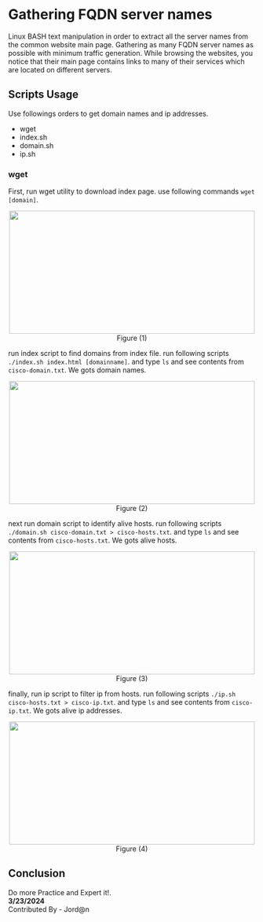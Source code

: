 # Gathering FQDN server names
Linux BASH text manipulation in order to extract all the server names from the common website main page.
Gathering as many FQDN server names as possible with minimum traffic generation. While browsing the websites, you notice that their main page contains links to many of their services which are located on different servers.

## Scripts Usage
Use followings orders to get domain names and ip addresses.
- wget
- index.sh
- domain.sh
- ip.sh

### wget

First, run wget utility to download index page. use following commands ``` wget [domain] ```.
<p align="center"><img src="https://github.com/AungZayMyo/Tools/assets/154745254/5f8e16e7-d73f-45a3-98d5-73a822f59712" width="500px" height="250px"><br>Figure (1)</p>

run index script to find domains from index file. run following scripts ```./index.sh index.html [domainname]```. and type ``` ls ``` and see contents from ``` cisco-domain.txt ```. We gots domain names.
<p align="center"><img src="https://github.com/AungZayMyo/Tools/assets/154745254/235ee15d-e60e-416f-b908-b617f4bcf2de" width="500px" height="250px"><br>Figure (2)</p>

next run domain script to identify alive hosts. run following scripts ``` ./domain.sh cisco-domain.txt > cisco-hosts.txt ```. and type ``` ls ``` and see contents from ``` cisco-hosts.txt ```. We gots alive hosts.

<p align="center"><img src="https://github.com/AungZayMyo/Tools/assets/154745254/636725cb-91c9-4982-b81b-a1cfe11b85ae" width="500px" height="250px"><br>Figure (3)</p>

finally, run ip script to filter ip from hosts. run following scripts ``` ./ip.sh cisco-hosts.txt > cisco-ip.txt ```. and type ``` ls ``` and see contents from ``` cisco-ip.txt ```. We gots alive ip addresses.
<p align="center"><img src="https://github.com/AungZayMyo/Tools/assets/154745254/e41d64cb-6c12-4e4f-a1ca-3c94bdf7d6a5" width="500px" height="250px"><br>Figure (4)</p>


## Conclusion 

Do more Practice and Expert it!. <br>
**3/23/2024** <br>
Contributed By - Jord@n
